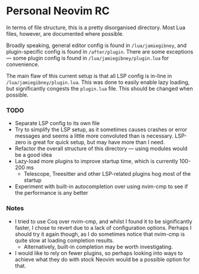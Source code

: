 # Personal Neovim RC

In terms of file structure, this is a pretty disorganised directory. Most Lua files, however, are documented where possible.

Broadly speaking, general editor config is found in `/lua/jamiegibney`, and plugin-specific config is found in `/after/plugin`. There are some exceptions — some plugin config is found in `/lua/jamiegibney/plugin.lua` for convenience.

The main flaw of this current setup is that all LSP config is in-line in `/lua/jamiegibney/plugin.lua`. This was done to easily enable lazy loading, but significantly congests the `plugin.lua` file. This should be changed when possible.

### TODO
- Separate LSP config to its own file
- Try to simplify the LSP setup, as it sometimes causes crashes or error messages and seems a little more convoluted than is necessary. LSP-zero is great for quick setup, but may have more than I need.
- Refactor the overall structure of this directory — using modules would be a good idea
- Lazy-load more plugins to improve startup time, which is currently 100-200 ms
    - Telescope, Treesitter and other LSP-related plugins hog most of the startup
- Experiment with built-in autocompletion over using nvim-cmp to see if the performance is any better

### Notes
- I tried to use Coq over nvim-cmp, and whilst I found it to be significantly faster, I chose to revert due to a lack of configuration options. Perhaps I should try it again though, as I do sometimes notice that nvim-cmp is quite slow at loading completion results. 
    - Alternatively, built-in completion may be worth investigating.
- I would like to rely on fewer plugins, so perhaps looking into ways to achieve what they do with stock Neovim would be a possible option for that.

